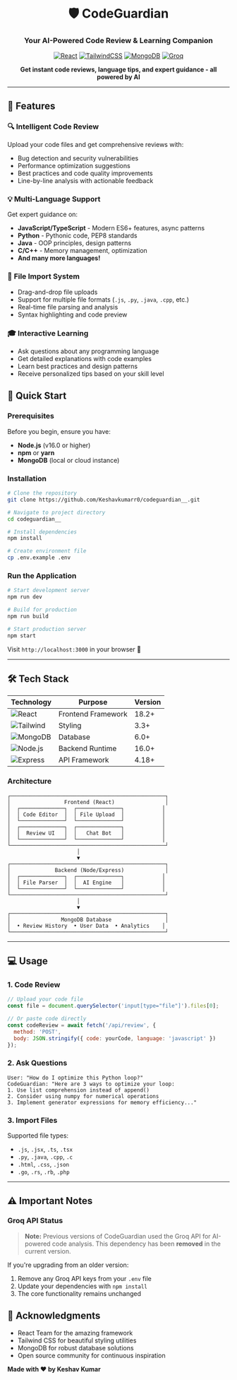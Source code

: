 <div align="center">

# 🛡️ CodeGuardian

### Your AI-Powered Code Review & Learning Companion

[![React](https://img.shields.io/badge/React-18.0+-61DAFB?style=for-the-badge&logo=react&logoColor=black)](https://reactjs.org/)
[![TailwindCSS](https://img.shields.io/badge/Tailwind-3.0+-38B2AC?style=for-the-badge&logo=tailwind-css&logoColor=white)](https://tailwindcss.com/)
[![MongoDB](https://img.shields.io/badge/MongoDB-4EA94B?style=for-the-badge&logo=mongodb&logoColor=white)](https://www.mongodb.com/)
[![Groq](https://img.shields.io/badge/Groq_API-Removed-FF6B6B?style=for-the-badge&logo=ai&logoColor=white)](https://groq.com/)

**Get instant code reviews, language tips, and expert guidance - all powered by AI**


</div>

---

## 🌟 Features

### 🔍 **Intelligent Code Review**
Upload your code files and get comprehensive reviews with:
- Bug detection and security vulnerabilities
- Performance optimization suggestions
- Best practices and code quality improvements
- Line-by-line analysis with actionable feedback

### 💡 **Multi-Language Support**
Get expert guidance on:
- **JavaScript/TypeScript** - Modern ES6+ features, async patterns
- **Python** - Pythonic code, PEP8 standards
- **Java** - OOP principles, design patterns
- **C/C++** - Memory management, optimization
- **And many more languages!**

### 📁 **File Import System**
- Drag-and-drop file uploads
- Support for multiple file formats (`.js`, `.py`, `.java`, `.cpp`, etc.)
- Real-time file parsing and analysis
- Syntax highlighting and code preview

### 🎓 **Interactive Learning**
- Ask questions about any programming language
- Get detailed explanations with code examples
- Learn best practices and design patterns
- Receive personalized tips based on your skill level



## 🚀 Quick Start

### Prerequisites

Before you begin, ensure you have:
- **Node.js** (v16.0 or higher)
- **npm** or **yarn**
- **MongoDB** (local or cloud instance)

### Installation
```bash
# Clone the repository
git clone https://github.com/Keshavkumarr0/codeguardian__.git

# Navigate to project directory
cd codeguardian__

# Install dependencies
npm install

# Create environment file
cp .env.example .env
```




### Run the Application
```bash
# Start development server
npm run dev

# Build for production
npm run build

# Start production server
npm start
```

Visit `http://localhost:3000` in your browser 🎉

---

## 🛠️ Tech Stack

<div align="center">

| Technology | Purpose | Version |
|------------|---------|---------|
| ![React](https://img.shields.io/badge/-React-61DAFB?style=flat-square&logo=react&logoColor=black) | Frontend Framework | 18.2+ |
| ![Tailwind](https://img.shields.io/badge/-TailwindCSS-38B2AC?style=flat-square&logo=tailwind-css&logoColor=white) | Styling | 3.3+ |
| ![MongoDB](https://img.shields.io/badge/-MongoDB-47A248?style=flat-square&logo=mongodb&logoColor=white) | Database | 6.0+ |
| ![Node.js](https://img.shields.io/badge/-Node.js-339933?style=flat-square&logo=node.js&logoColor=white) | Backend Runtime | 16.0+ |
| ![Express](https://img.shields.io/badge/-Express-000000?style=flat-square&logo=express&logoColor=white) | API Framework | 4.18+ |

</div>

### Architecture
```
┌─────────────────────────────────────────────────┐
│                 Frontend (React)                │
│  ┌──────────────┐  ┌──────────────┐            │
│  │ Code Editor  │  │ File Upload  │            │
│  └──────────────┘  └──────────────┘            │
│  ┌──────────────┐  ┌──────────────┐            │
│  │  Review UI   │  │   Chat Bot   │            │
│  └──────────────┘  └──────────────┘            │
└─────────────────────────────────────────────────┘
                      │
                      ▼
┌─────────────────────────────────────────────────┐
│              Backend (Node/Express)             │
│  ┌──────────────┐  ┌──────────────┐            │
│  │ File Parser  │  │  AI Engine   │            │
│  └──────────────┘  └──────────────┘            │
└─────────────────────────────────────────────────┘
                      │
                      ▼
┌─────────────────────────────────────────────────┐
│                MongoDB Database                 │
│  • Review History  • User Data  • Analytics    │
└─────────────────────────────────────────────────┘
```

---


## 💻 Usage

### 1. Code Review
```javascript
// Upload your code file
const file = document.querySelector('input[type="file"]').files[0];

// Or paste code directly
const codeReview = await fetch('/api/review', {
  method: 'POST',
  body: JSON.stringify({ code: yourCode, language: 'javascript' })
});
```

### 2. Ask Questions
```
User: "How do I optimize this Python loop?"
CodeGuardian: "Here are 3 ways to optimize your loop:
1. Use list comprehension instead of append()
2. Consider using numpy for numerical operations
3. Implement generator expressions for memory efficiency..."
```

### 3. Import Files

Supported file types:
- `.js`, `.jsx`, `.ts`, `.tsx`
- `.py`, `.java`, `.cpp`, `.c`
- `.html`, `.css`, `.json`
- `.go`, `.rs`, `.rb`, `.php`

---

## ⚠️ Important Notes

### Groq API Status
> **Note:** Previous versions of CodeGuardian used the Groq API for AI-powered code analysis. This dependency has been **removed** in the current version.

If you're upgrading from an older version:
1. Remove any Groq API keys from your `.env` file
2. Update your dependencies with `npm install`
3. The core functionality remains unchanged



## 🙏 Acknowledgments

- React Team for the amazing framework
- Tailwind CSS for beautiful styling utilities
- MongoDB for robust database solutions
- Open source community for continuous inspiration



**Made with ❤️ by Keshav Kumar**

</div>
